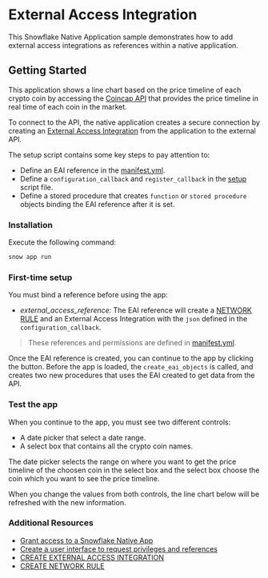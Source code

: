 # External Access Integration

This Snowflake Native Application sample demonstrates how to add external access integrations as references within a native application.

## Getting Started

This application shows a line chart based on the price timeline of each crypto coin by accessing the [Coincap API](https://docs.coincap.io/) that provides the price timeline in real time of each coin in the market.

To connect to the API, the native application creates a secure connection by creating an [External Access Integration](https://docs.snowflake.com/en/sql-reference/sql/create-external-access-integration) from the application to the external API.

The setup script contains some key steps to pay attention to:

- Define an EAI reference in the [manifest.yml](app/manifest.yml).
- Define a `configuration_callback` and `register_callback` in the [setup](app/setup_script.sql) script file.
- Define a stored procedure that creates `function` or `stored procedure` objects binding the EAI reference after it is set.

### Installation

Execute the following command:

```bash
snow app run
```

### First-time setup

You must bind a reference before using the app:

   - *external_access_reference:* The EAI reference will create a [NETWORK RULE](https://docs.snowflake.com/en/sql-reference/sql/create-network-rule) and an External Access Integration with the `json` defined in the `configuration_callback`.

> These references and permissions are defined in [manifest.yml](app/manifest.yml).

Once the EAI reference is created, you can continue to the app by clicking the button. Before the app is loaded, the `create_eai_objects` is called, and creates two new procedures that uses the EAI created to get data from the API.

### Test the app

When you continue to the app, you must see two different controls:

- A date picker that select a date range.
- A select box that contains all the crypto coin names.

The date picker selects the range on where you want to get the price timeline of the choosen coin in the select box and the select box choose the coin which you want to see the price timeline.

When you change the values from both controls, the line chart below will be refreshed with the new information.

### Additional Resources

- [Grant access to a Snowflake Native App](https://other-docs.snowflake.com/en/native-apps/consumer-granting-privs)
- [Create a user interface to request privileges and references](https://docs.snowflake.com/en/developer-guide/native-apps/requesting-ui)
- [CREATE EXTERNAL ACCESS INTEGRATION](https://docs.snowflake.com/en/sql-reference/sql/create-external-access-integration)
- [CREATE NETWORK RULE](https://docs.snowflake.com/en/sql-reference/sql/create-network-rule)
